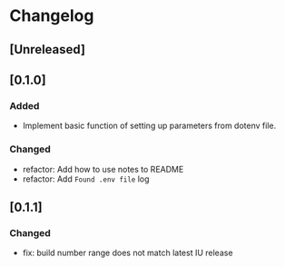 <!-- Keep a Changelog guide -> https://keepachangelog.com -->

# Changelog

## [Unreleased]

## [0.1.0]

### Added

- Implement basic function of setting up parameters from dotenv file.

### Changed

- refactor: Add how to use notes to README
- refactor: Add `Found .env file` log

## [0.1.1]

### Changed

- fix: build number range does not match latest IU release